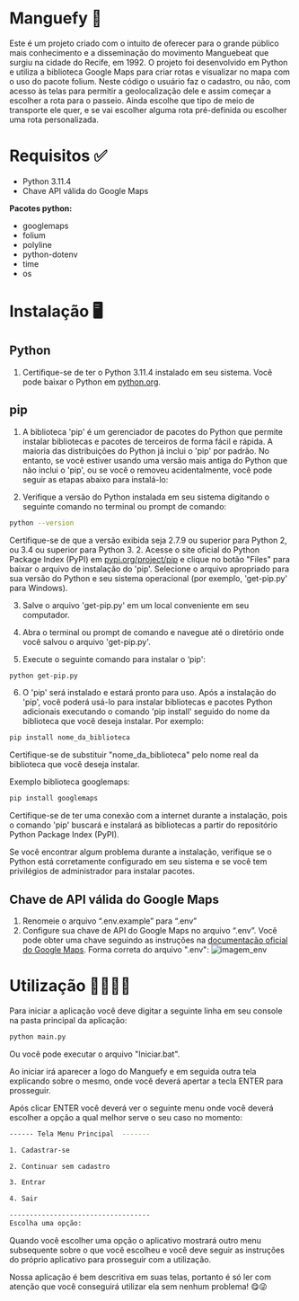 # Manguefy 🦀

Este é um projeto criado com o intuito de oferecer para o grande público mais conhecimento e a disseminação do movimento Manguebeat que surgiu na cidade do Recife, em 1992. O projeto foi desenvolvido em Python e utiliza a biblioteca Google Maps para criar rotas e visualizar no mapa com o uso do pacote folium. Neste código o usuário faz o cadastro, ou não, com acesso às telas para permitir a geolocalização dele e assim começar a escolher a rota para o passeio. Ainda escolhe que tipo de meio de transporte ele quer, e se vai escolher alguma rota pré-definida ou escolher uma rota personalizada.

# Requisitos ✅

- Python 3.11.4
- Chave API válida do Google Maps

**Pacotes python:**
- googlemaps
- folium
- polyline
- python-dotenv
- time
- os

# Instalação 🖥️

## Python

1. Certifique-se de ter o Python 3.11.4 instalado em seu sistema. Você pode baixar o Python em [python.org](https://www.python.org/downloads/).

## pip

1. A biblioteca 'pip' é um gerenciador de pacotes do Python que permite instalar bibliotecas e pacotes de terceiros de forma fácil e rápida. A maioria das distribuições do Python já inclui o 'pip' por padrão. No entanto, se você estiver usando uma versão mais antiga do Python que não inclui o 'pip', ou se você o removeu acidentalmente, você pode seguir as etapas abaixo para instalá-lo:

2. Verifique a versão do Python instalada em seu sistema digitando o seguinte comando no terminal ou prompt de comando:
```sh
python --version
````
  Certifique-se de que a versão exibida seja 2.7.9 ou superior para Python 2, ou 3.4 ou superior para Python 3.
2. Acesse o site oficial do Python Package Index (PyPI) em [pypi.org/project/pip](https://pypi.org/project/pip/) e clique no botão "Files" para baixar o arquivo de instalação do 'pip'. Selecione o arquivo apropriado para sua versão do Python e seu sistema operacional (por exemplo, 'get-pip.py' para Windows).

3. Salve o arquivo 'get-pip.py' em um local conveniente em seu computador.

4. Abra o terminal ou prompt de comando e navegue até o diretório onde você salvou o arquivo 'get-pip.py'.

5. Execute o seguinte comando para instalar o ‘pip':
```sh
python get-pip.py
```
6. O 'pip' será instalado e estará pronto para uso. Após a instalação do 'pip', você poderá usá-lo para instalar bibliotecas e pacotes Python adicionais executando o comando 'pip install' seguido do nome da biblioteca que você deseja instalar. Por exemplo:
```sh
pip install nome_da_biblioteca
```
Certifique-se de substituir "nome_da_biblioteca" pelo nome real da biblioteca que você deseja instalar.

Exemplo biblioteca googlemaps:
```sh
pip install googlemaps
````

Certifique-se de ter uma conexão com a internet durante a instalação, pois o comando 'pip' buscará e instalará as bibliotecas a partir do repositório Python Package Index (PyPI).

Se você encontrar algum problema durante a instalação, verifique se o Python está corretamente configurado em seu sistema e se você tem privilégios de administrador para instalar pacotes.

## Chave de API válida do Google Maps

1. Renomeie o arquivo “.env.example” para “.env”
2. Configure sua chave de API do Google Maps no arquivo “.env”. Você pode obter uma chave seguindo as instruções na [documentação oficial do Google Maps](https://developers.google.com/maps/gmp-get-started).
Forma correta do arquivo ".env":
![imagem_env](https://i.ibb.co/9ZV5WwB/code.png)

# Utilização 👩‍💻👨‍💻

Para iniciar a aplicação você deve digitar a seguinte linha em seu console na pasta principal da aplicação:
```sh
python main.py
```

Ou você pode executar o arquivo "Iniciar.bat".

Ao iniciar irá aparecer a logo do Manguefy e em seguida outra tela explicando sobre o mesmo, onde você deverá apertar a tecla ENTER para prosseguir.

Após clicar ENTER você deverá ver o seguinte menu onde você deverá escolher a opção a qual melhor serve o seu caso no momento:
```sh
------ Tela Menu Principal  -------

1. Cadastrar-se

2. Continuar sem cadastro

3. Entrar

4. Sair

-----------------------------------
Escolha uma opção: 
```

Quando você escolher uma opção o aplicativo mostrará outro menu subsequente sobre o que você escolheu e você deve seguir as instruções do próprio aplicativo para prosseguir com a utilização.

Nossa aplicação é bem descritiva em suas telas, portanto é só ler com atenção que você conseguirá utilizar ela sem nenhum problema! 😋😜
